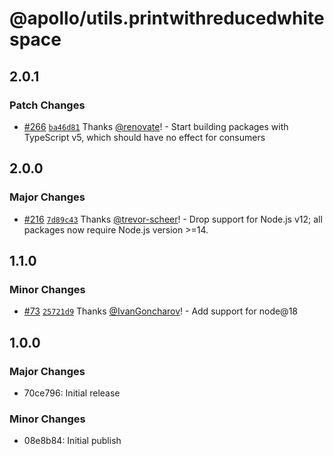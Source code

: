 # @apollo/utils.printwithreducedwhitespace

## 2.0.1

### Patch Changes

- [#266](https://github.com/apollographql/apollo-utils/pull/266) [`ba46d81`](https://github.com/apollographql/apollo-utils/commit/ba46d817a97a6bad9b0ec6ff0720f01edc806091) Thanks [@renovate](https://github.com/apps/renovate)! - Start building packages with TypeScript v5, which should have no effect for consumers

## 2.0.0

### Major Changes

- [#216](https://github.com/apollographql/apollo-utils/pull/216) [`7d89c43`](https://github.com/apollographql/apollo-utils/commit/7d89c433039cd597998e99124f04866ac2a2c3d5) Thanks [@trevor-scheer](https://github.com/trevor-scheer)! - Drop support for Node.js v12; all packages now require Node.js version >=14.

## 1.1.0

### Minor Changes

- [#73](https://github.com/apollographql/apollo-utils/pull/73) [`25721d9`](https://github.com/apollographql/apollo-utils/commit/25721d9ab1600a2ffa80aa600dc624310eb753fc) Thanks [@IvanGoncharov](https://github.com/IvanGoncharov)! - Add support for node@18

## 1.0.0

### Major Changes

- 70ce796: Initial release

### Minor Changes

- 08e8b84: Initial publish
